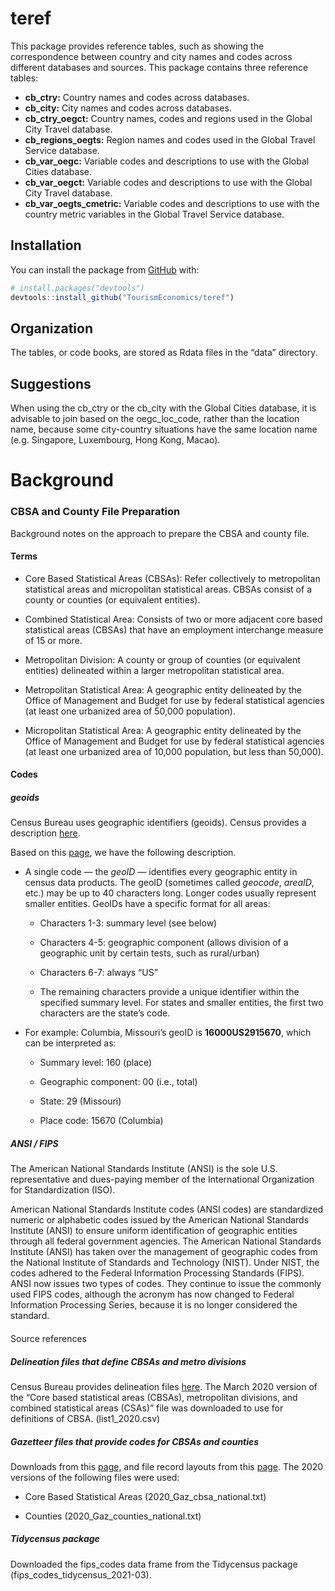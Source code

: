 
<!-- README.md is generated from README.Rmd. Please edit that file -->

# teref

<!-- badges: start -->
<!-- badges: end -->

This package provides reference tables, such as showing the
correspondence between country and city names and codes across different
databases and sources. This package contains three reference tables:

-   **cb\_ctry:** Country names and codes across databases.  
-   **cb\_city:** City names and codes across databases.
-   **cb\_ctry\_oegct:** Country names, codes and regions used in the
    Global City Travel database.
-   **cb\_regions\_oegts:** Region names and codes used in the Global
    Travel Service database.
-   **cb\_var\_oegc:** Variable codes and descriptions to use with the
    Global Cities database.
-   **cb\_var\_oegct:** Variable codes and descriptions to use with the
    Global City Travel database.
-   **cb\_var\_oegts\_cmetric:** Variable codes and descriptions to use
    with the country metric variables in the Global Travel Service
    database.

## Installation

You can install the package from [GitHub](https://github.com/) with:

``` r
# install.packages("devtools")
devtools::install_github("TourismEconomics/teref")
```

## Organization

The tables, or code books, are stored as Rdata files in the “data”
directory.

## Suggestions

When using the cb\_ctry or the cb\_city with the Global Cities database,
it is advisable to join based on the oegc\_loc\_code, rather than the
location name, because some city-country situations have the same
location name (e.g. Singapore, Luxembourg, Hong Kong, Macao).

# Background

### CBSA and County File Preparation

Background notes on the approach to prepare the CBSA and county file.

#### Terms

-   Core Based Statistical Areas (CBSAs): Refer collectively to
    metropolitan statistical areas and micropolitan statistical areas.
    CBSAs consist of a county or counties (or equivalent entities).

-   Combined Statistical Area: Consists of two or more adjacent core
    based statistical areas (CBSAs) that have an employment interchange
    measure of 15 or more.

-   Metropolitan Division: A county or group of counties (or equivalent
    entities) delineated within a larger metropolitan statistical area.

-   Metropolitan Statistical Area: A geographic entity delineated by the
    Office of Management and Budget for use by federal statistical
    agencies (at least one urbanized area of 50,000 population).

-   Micropolitan Statistical Area: A geographic entity delineated by the
    Office of Management and Budget for use by federal statistical
    agencies (at least one urbanized area of 10,000 population, but less
    than 50,000).

#### Codes

##### geoids

Census Bureau uses geographic identifiers (geoids). Census provides a
description
[here](https://www.census.gov/programs-surveys/geography/guidance/geo-identifiers.html).

Based on this [page](https://mcdc.missouri.edu/geography/sumlevs/), we
have the following description.

-   A single code — the *geoID* — identifies every geographic entity in
    census data products. The geoID (sometimes called *geocode*,
    *areaID*, etc.) may be up to 40 characters long. Longer codes
    usually represent smaller entities. GeoIDs have a specific format
    for all areas:

    -   Characters 1-3: summary level (see below)

    -   Characters 4-5: geographic component (allows division of a
        geographic unit by certain tests, such as rural/urban)

    -   Characters 6-7: always “US”

    -   The remaining characters provide a unique identifier within the
        specified summary level. For states and smaller entities, the
        first two characters are the state’s code.

-   For example: Columbia, Missouri’s geoID is **16000US2915670**, which
    can be interpreted as:

    -   Summary level: 160 (place)

    -   Geographic component: 00 (i.e., total)

    -   State: 29 (Missouri)

    -   Place code: 15670 (Columbia)

##### ANSI / FIPS

The American National Standards Institute (ANSI) is the sole U.S.
representative and dues-paying member of the International Organization
for Standardization (ISO).

American National Standards Institute codes (ANSI codes) are
standardized numeric or alphabetic codes issued by the American National
Standards Institute (ANSI) to ensure uniform identification of
geographic entities through all federal government agencies. The
American National Standards Institute (ANSI) has taken over the
management of geographic codes from the National Institute of Standards
and Technology (NIST). Under NIST, the codes adhered to the Federal
Information Processing Standards (FIPS). ANSI now issues two types of
codes. They continue to issue the commonly used FIPS codes, although the
acronym has now changed to Federal Information Processing Series,
because it is no longer considered the standard.

#### 

Source references

##### Delineation files that define CBSAs and metro divisions

Census Bureau provides delineation files
[here](https://www.census.gov/geographies/reference-files/time-series/demo/metro-micro/delineation-files.html).
The March 2020 version of the “Core based statistical areas (CBSAs),
metropolitan divisions, and combined statistical areas (CSAs)” file was
downloaded to use for definitions of CBSA. (list1\_2020.csv)

##### Gazetteer files that provide codes for CBSAs and counties

Downloads from this
[page,](https://www.census.gov/geographies/reference-files/time-series/geo/gazetteer-files.html)
and file record layouts from this
[page](https://www.census.gov/programs-surveys/geography/technical-documentation/records-layout/gaz-record-layouts.html).
The 2020 versions of the following files were used:

-   Core Based Statistical Areas (2020\_Gaz\_cbsa\_national.txt)

-   Counties (2020\_Gaz\_counties\_national.txt)

##### Tidycensus package

Downloaded the fips\_codes data frame from the Tidycensus package
(fips\_codes\_tidycensus\_2021-03).
